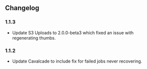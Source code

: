 ## Changelog

### 1.1.3

- Update S3 Uploads to 2.0.0-beta3 which fixed an issue with regenerating thumbs.


### 1.1.2

- Update Cavalcade to include fix for failed jobs never recovering.
